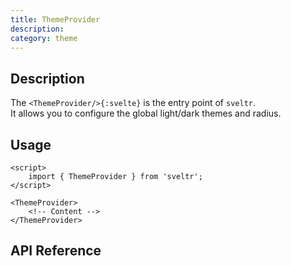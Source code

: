 ```yaml
---
title: ThemeProvider
description:
category: theme
---
```


<script>
    import { ThemeSelect } from 'sveltr';
    import { themeProviderSchema } from '$lib/content/theme/theme-provider/schema.ts';
    import ApiReferenceComponent from '$lib/components/api-reference/ApiReferenceComponent.svelte';
</script>

## Description

The `<ThemeProvider/>{:svelte}` is the entry point of `sveltr`.  
It allows you to configure the global light/dark themes and radius.

## Usage

```svelte
<script>
    import { ThemeProvider } from 'sveltr';
</script>

<ThemeProvider>
    <!-- Content -->
</ThemeProvider>
```

## API Reference

<ApiReferenceComponent schema={themeProviderSchema}/>
